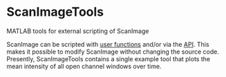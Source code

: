 # ScanImageTools
MATLAB tools for external scripting of ScanImage

ScanImage can be scripted with [user functions](http://scanimage.vidriotechnologies.com/display/SI2016/User+Functions) and/or via the [API](http://scanimage.vidriotechnologies.com/display/API/Introduction+to+the+ScanImage+API). 
This makes it possible to modify ScanImage without changing the source code. Presently, ScanImageTools contains a single example tool that plots the mean intensity of all open channel windows over time. 
